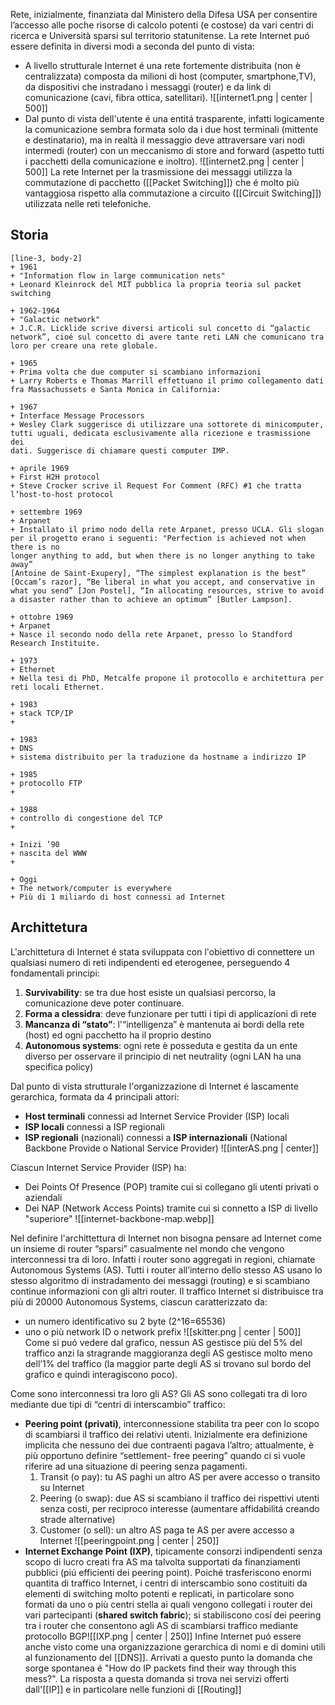 Rete, inizialmente, finanziata dal Ministero della Difesa USA per consentire l’accesso alle poche risorse di calcolo potenti (e costose) da vari centri di ricerca e Università sparsi sul territorio statunitense. La rete Internet puó essere definita in diversi modi a seconda del punto di vista:
- A livello strutturale Internet é una rete fortemente distribuita (non è centralizzata) composta da milioni di host (computer, smartphone,TV), da dispositivi che instradano i messaggi (router) e da link di comunicazione (cavi, fibra ottica, satellitari).	![[internet1.png | center | 500]]
- Dal punto di vista dell'utente é una entitá trasparente, infatti logicamente la comunicazione sembra formata solo da i due host terminali (mittente e destinatario), ma in realtà il messaggio deve attraversare vari nodi intermedi (router) con un meccanismo di store and forward (aspetto tutti i pacchetti della comunicazione e inoltro).	![[internet2.png | center | 500]]
La rete Internet per la trasmissione dei messaggi utilizza la commutazione di pacchetto ([[Packet Switching]]) che é molto più vantaggiosa rispetto alla commutazione a circuito ([[Circuit Switching]]) utilizzata nelle reti telefoniche.



## Storia
```timeline
[line-3, body-2]
+ 1961
+ "Information flow in large communication nets"
+ Leonard Kleinrock del MIT pubblica la propria teoria sul packet switching

+ 1962-1964
+ "Galactic network"
+ J.C.R. Licklide scrive diversi articoli sul concetto di “galactic network”, cioé sul concetto di avere tante reti LAN che comunicano tra loro per creare una rete globale.

+ 1965
+ Prima volta che due computer si scambiano informazioni
+ Larry Roberts e Thomas Marrill effettuano il primo collegamento dati fra Massachussets e Santa Monica in California:

+ 1967
+ Interface Message Processors
+ Wesley Clark suggerisce di utilizzare una sottorete di minicomputer, tutti uguali, dedicata esclusivamente alla ricezione e trasmissione dei  
dati. Suggerisce di chiamare questi computer IMP.

+ aprile 1969
+ First H2H protocol
+ Steve Crocker scrive il Request For Comment (RFC) #1 che tratta l’host-to-host protocol

+ settembre 1969
+ Arpanet
+ Installato il primo nodo della rete Arpanet, presso UCLA. Gli slogan per il progetto erano i seguenti: "Perfection is achieved not when there is no  
longer anything to add, but when there is no longer anything to take away”  
[Antoine de Saint-Exupery], “The simplest explanation is the best” [Occam’s razor], “Be liberal in what you accept, and conservative in what you send” [Jon Postel], “In allocating resources, strive to avoid a disaster rather than to achieve an optimum” [Butler Lampson].

+ ottobre 1969
+ Arpanet
+ Nasce il secondo nodo della rete Arpanet, presso lo Standford Research Instituite.

+ 1973
+ Ethernet
+ Nella tesi di PhD, Metcalfe propone il protocollo e architettura per reti locali Ethernet.

+ 1983 
+ stack TCP/IP
+ 

+ 1983
+ DNS 
+ sistema distribuito per la traduzione da hostname a indirizzo IP  

+ 1985 
+ protocollo FTP
+ 

+ 1988
+ controllo di congestione del TCP
+ 

+ Inizi ’90 
+ nascita del WWW
+ 

+ Oggi
+ The network/computer is everywhere
+ Più di 1 miliardo di host connessi ad Internet

```


## Archittetura
L'archittetura di Internet é stata sviluppata con l'obiettivo di connettere un qualsiasi numero di reti indipendenti ed eterogenee, perseguendo 4 fondamentali principi:
1. **Survivability**: se tra due host esiste un qualsiasi  percorso, la comunicazione deve poter continuare.
2. **Forma a clessidra**: deve funzionare per tutti i tipi di applicazioni di rete
3. **Mancanza di “stato”**:  l'“intelligenza” è mantenuta ai bordi della rete (host) ed ogni pacchetto ha il proprio destino
4. **Autonomous systems**: ogni rete è posseduta e gestita da un ente diverso per osservare il principio di net neutrality (ogni LAN ha una specifica policy)

Dal punto di vista strutturale l'organizzazione di Internet é lascamente gerarchica, formata da 4 principali attori:
- **Host terminali**  connessi ad Internet Service Provider (ISP) locali
- **ISP locali** connessi a ISP regionali
- **ISP regionali** (nazionali) connessi a **ISP internazionali** (National Backbone Provide o National Service Provider)
![[interAS.png | center]]

Ciascun Internet Service Provider (ISP) ha:
- Dei Points Of Presence (POP) tramite cui si collegano gli utenti privati o aziendali  
- Dei NAP (Network Access Points) tramite cui si connetto a ISP di livello "superiore"
![[internet-backbone-map.webp]]

Nel definire l'archittettura di Internet non bisogna pensare ad Internet come un insieme di router “sparsi” casualmente nel mondo che vengono interconnessi tra di loro. Infatti i router sono aggregati in regioni, chiamate Autonomous Systems (AS). Tutti i router all’interno dello stesso AS usano lo stesso algoritmo di instradamento dei messaggi (routing) e si scambiano continue informazioni con gli altri router. Il traffico Internet si distribuisce tra più di 20000 Autonomous Systems, ciascun  caratterizzato da:
- un numero identificativo su 2 byte (2^16=65536)
- uno o più network ID o network prefix
![[skitter.png | center | 500]]
Come si puó vedere dal grafico, nessun AS gestisce più del 5% del traffico anzi la stragrande maggioranza degli AS gestisce molto meno dell’1% del traffico (la maggior parte degli AS si trovano sul bordo del grafico e quindi interagiscono poco).

Come sono interconnessi tra loro gli AS? Gli AS sono collegati tra di loro mediante due tipi  di “centri di interscambio” traffico:
- **Peering point (privati)**, interconnessione stabilita tra peer con lo scopo di scambiarsi il traffico dei relativi utenti. Inizialmente era definizione implicita che nessuno dei due contraenti pagava l’altro; attualmente, è più opportuno definire “settlement- free peering” quando ci si vuole riferire ad una situazione di peering senza pagamenti.
	1. Transit (o pay): tu AS paghi un altro AS per avere accesso o transito su Internet
	2. Peering (o swap): due AS si scambiano il traffico dei rispettivi utenti senza costi, per reciproco interesse (aumentare affidabilitá creando strade alternative)
	3. Customer (o sell): un altro AS paga te AS per avere accesso a Internet
	![[peeringpoint.png | center | 250]]
- **Internet Exchange Point (IXP)**, tipicamente consorzi indipendenti senza scopo di lucro creati fra AS ma talvolta supportati da finanziamenti pubblici (piú efficienti dei peering point). Poiché trasferiscono enormi quantita di traffico Internet, i centri di interscambio sono costituiti  da elementi di switching molto potenti e replicati, in particolare sono formati da uno o più centri stella ai quali vengono collegati i router dei vari  partecipanti (**shared switch fabric**); si stabiliscono cosí dei peering tra i router che consentono agli AS di scambiarsi traffico mediante protocollo BGP![[IXP.png | center | 250]]
Infine Internet puó essere anche visto come una organizzazione gerarchica di nomi e di domini utili al funzionamento del [[DNS]]. 
Arrivati a questo punto la domanda che sorge spontanea é "How do IP packets find their way through this mess?". La risposta a questa domanda si trova nei servizi offerti dall'[[IP]] e in particolare nelle funzioni di [[Routing]]